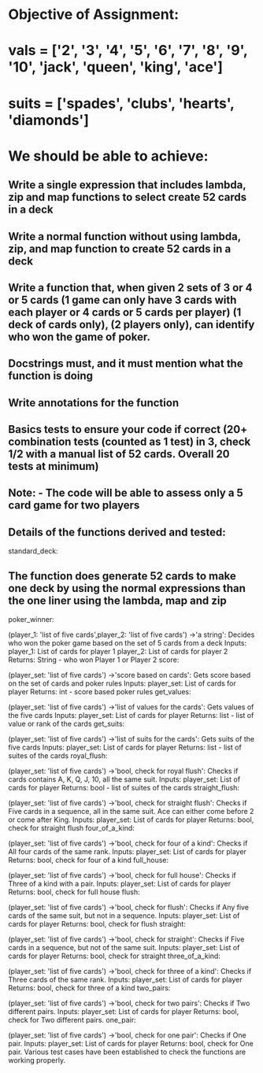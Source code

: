 # Objective of Assignment:

# vals = ['2', '3', '4', '5', '6', '7', '8', '9', '10', 'jack', 'queen', 'king', 'ace'] 

# suits = ['spades', 'clubs', 'hearts', 'diamonds']

# We should be able to achieve:

## Write a single expression that includes lambda, zip and map functions to select create 52 cards in a deck

## Write a normal function without using lambda, zip, and map function to create 52 cards in a deck

## Write a function that, when given 2 sets of 3 or 4 or 5 cards (1 game can only have 3 cards with each player or 4 cards or 5 cards per player) (1 deck of cards only), (2 players only), can identify who won the game of poker.

## Docstrings must, and it must mention what the function is doing

## Write annotations for the function

## Basics tests to ensure your code if correct (20+ combination tests (counted as 1 test) in 3, check 1/2 with a manual list of 52 cards. Overall 20 tests at minimum)

## Note: - The code will be able to assess only a 5 card game for two players

## Details of the functions derived and tested:
standard_deck:

## The function does generate 52 cards to make one deck by using the normal expressions than the one liner using the lambda, map and zip
poker_winner:

(player_1: 'list of five cards',player_2: 'list of five cards') ->'a string':
Decides who won the poker game based on the set of 5 cards from a deck Inputs:
player_1: List of cards for player 1
player_2: List of cards for player 2
Returns: String - who won Player 1 or Player 2
score:

(player_set: 'list of five cards') ->'score based on cards':
Gets score based on the set of cards and poker rules
Inputs: player_set: List of cards for player
Returns: int - score based poker rules
get_values:

(player_set: 'list of five cards') ->'list of values for the cards':
Gets values of the five cards
Inputs: player_set: List of cards for player
Returns: list - list of value or rank of the cards
get_suits:

(player_set: 'list of five cards') ->'list of suits for the cards':
Gets suits of the five cards
Inputs: player_set: List of cards for player
Returns: list - list of suites of the cards
royal_flush:

(player_set: 'list of five cards') ->'bool, check for royal flush':
Checks if cards contains A, K, Q, J, 10, all the same suit.
Inputs: player_set: List of cards for player
Returns: bool - list of suites of the cards
straight_flush:

(player_set: 'list of five cards') ->'bool, check for straight flush':
Checks if Five cards in a sequence, all in the same suit. Ace can either come before 2 or come after King.
Inputs: player_set: List of cards for player
Returns: bool, check for straight flush
four_of_a_kind:

(player_set: 'list of five cards') ->'bool, check for four of a kind':
Checks if All four cards of the same rank.
Inputs: player_set: List of cards for player
Returns: bool, check for four of a kind
full_house:

(player_set: 'list of five cards') ->'bool, check for full house':
Checks if Three of a kind with a pair.
Inputs: player_set: List of cards for player
Returns: bool, check for full house
flush:

(player_set: 'list of five cards') ->'bool, check for flush':
Checks if Any five cards of the same suit, but not in a sequence.
Inputs: player_set: List of cards for player
Returns: bool, check for flush
straight:

(player_set: 'list of five cards') ->'bool, check for straight':
Checks if Five cards in a sequence, but not of the same suit.
Inputs: player_set: List of cards for player
Returns: bool, check for straight
three_of_a_kind:

(player_set: 'list of five cards') ->'bool, check for three of a kind':
Checks if Three cards of the same rank.
Inputs: player_set: List of cards for player
Returns: bool, check for three of a kind
two_pairs:

(player_set: 'list of five cards') ->'bool, check for two pairs':
Checks if Two different pairs.
Inputs: player_set: List of cards for player
Returns: bool, check for Two different pairs.
one_pair:

(player_set: 'list of five cards') ->'bool, check for one pair': Checks if One pair.
Inputs: player_set: List of cards for player
Returns: bool, check for One pair.
Various test cases have been established to check the functions are working properly.